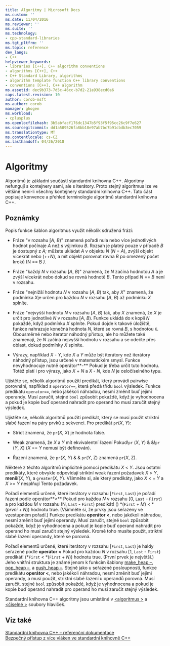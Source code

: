 ```yaml
---
title: Algoritmy | Microsoft Docs
ms.custom: ''
ms.date: 11/04/2016
ms.reviewer: ''
ms.suite: ''
ms.technology:
- cpp-standard-libraries
ms.tgt_pltfrm: ''
ms.topic: reference
dev_langs:
- C++
helpviewer_keywords:
- libraries [C++], C++ algorithm conventions
- algorithms [C++], C++
- C++ Standard Library, algorithms
- algorithm template function C++ library conventions
- conventions [C++], C++ algorithm
ms.assetid: dec9b373-7d5c-46cc-b7d2-21a938ecd0a6
caps.latest.revision: 10
author: corob-msft
ms.author: corob
manager: ghogen
ms.workload:
- cplusplus
ms.openlocfilehash: 3b5abfacf176dc1347b5f93f5f95cc26c9f7e627
ms.sourcegitcommit: dd1a509526fa8bb18e97ab7bc7b91cbdb3ec7059
ms.translationtype: MT
ms.contentlocale: cs-CZ
ms.lasthandoff: 04/26/2018
---
```

# <a name="algorithms"></a>Algoritmy

Algoritmů je základní součástí standardní knihovna C++. Algoritmy nefungují s kontejnery sami, ale s iterátory. Proto stejný algoritmus lze ve většině není-li všechny kontejnery standardní knihovna C++. Tato část popisuje konvence a přehled terminologie algoritmů standardní knihovna C++.

## <a name="remarks"></a>Poznámky

Popis funkce šablon algoritmus využít několik sdružená frází:

- Fráze "v rozsahu [*A*, *B*)" znamená pořadí nula nebo více jednotlivých hodnot počínaje *A* než s výjimkou *B*. Rozsah je platný pouze v případě *B* je dostupný z *A;* můžete ukládat *A* v objektu *N* (*N*  =  *A*), zvýší objekt vícekrát nebo (++*N*), a mít objekt porovnat rovna *B* po omezený počet kroků (N == B *).*

- Fráze "každý *N* v rozsahu [*A*, *B*)" znamená, že *N* začíná hodnotou *A* a je zvýší vícekrát nebo dokud se rovná hodnotě *B*. Tento případ *N* == *B* není v rozsahu.

- Fráze "nejnižší hodnotu *N* v rozsahu [*A*, *B*) tak, aby *X*" znamená, že podmínka *X*je určen pro každou *N* v rozsahu [*A*, *B*) až podmínku *X* splníte.

- Fráze "nejvyšší hodnotu *N* v rozsahu [*A*, *B*) tak, aby *X* znamená, že *X* je určit pro jednotlivé *N* v rozsahu [*A*, *B*). Funkce ukládá do `K` kopii *N* pokaždé, když podmínku *X* splníte. Pokud dojde k takové úložiště, funkce nahrazuje konečná hodnota *N*, které se rovná *B*, s hodnotou `K`. Obousměrné nebo iterator náhodný přístup, ale ho můžete také znamenají, že *N* začíná nejvyšší hodnotu v rozsahu a se odečte přes oblast, dokud podmínky *X* splníte.

- Výrazy, například *X* - *Y*, kde *X* a *Y* může být iterátory než iterátory náhodný přístup, jsou určené v matematickém smysl. Funkce nevyhodnocuje nutně operátor**-** Pokud je třeba určit tuto hodnotu. Totéž platí i pro výrazy, jako *X* + *N* a *X* - *N*, kde *N*  je celočíselného typu.

Ujistěte se, několik algoritmů použití predikát, který provádí pairwise porovnání, například s `operator==`, která předá třídu `bool` výsledek. Funkce predikátu `operator==`, nebo jakékoli náhradou, nesmí změnit buď jejími operandy. Musí zaručit, stejné `bool` způsobit pokaždé, když je vyhodnocena a pokud je kopie buď operand nahradit pro operand ho musí zaručit stejný výsledek.

Ujistěte se, několik algoritmů použití predikát, který se musí použít striktní slabé řazení na páry prvků z sekvenci. Pro predikát `pr`(*X*, *Y*):

- Strict znamená, že `pr`(*X*, *X*) je hodnota false.

- Weak znamená, že *X* a *Y* mít ekvivalentní řazení Pokud!`pr` (*X*, *Y*) & &!`pr` (*Y*, *X*) (*X* == *Y* nemusí být definován).

- Řazení znamená, že `pr`(*X*, *Y*) & & `pr`(*Y*, Z) znamená `pr`(*X*, Z).

Některé z těchto algoritmů implicitně pomocí predikátu *X* \< *Y*. Jsou ostatní predikáty, které obvykle odpovídají striktní weak řazení požadavek *X* > *Y*, **menší**(*X*,  *Y*), a `greater`(*X*, *Y*). Všimněte si, ale který predikáty, jako *X* \< =  *Y* a *X* >= *Y* nesplňují Tento požadavek.

Pořadí elementů určené, které iterátory v rozsahu [`First`, `Last`) je pořadí řazení podle operátor**<** Pokud pro každou *N* v rozsahu [0, `Last`  -  `First`) a pro každou *M* v rozsahu (N, `Last`  -  `First`) predikát! () \*(`First` + *M*) < \*(*první* + *N*)) hodnotu true. (Všimněte si, že prvky jsou seřazeny ve vzestupném pořadí.) Funkce predikátu **operátor <**, nebo jakékoli náhradou, nesmí změnit buď jejími operandy. Musí zaručit, stejné `bool` způsobit pokaždé, když je vyhodnocena a pokud je kopie buď operand nahradit pro operand ho musí zaručit stejný výsledek. Kromě toho musíte použít, striktní slabé řazení operandy, které se porovná.

Pořadí elementů určené, které iterátory v rozsahu [`First`, `Last`) je haldy seřazené podle **operátor <** Pokud pro každou *N* v rozsahu [1, `Last`  -  `First`) predikát! (\*`First` < \*(`First` + *N*)) hodnotu true. (První prvek je největší.) Jeho vnitřní struktura je známé jenom k funkcím šablony [make_heap –](../standard-library/algorithm-functions.md#make_heap), [pop_heap –](../standard-library/algorithm-functions.md#pop_heap), a [push_heap –](../standard-library/algorithm-functions.md#push_heap). Stejně jako u seřazené posloupnosti, funkce predikátu **operátor <**, nebo jakékoli náhradou, nesmí změnit buď jejími operandy, a musí použít, striktní slabé řazení u operandů porovná. Musí zaručit, stejné `bool` způsobit pokaždé, když je vyhodnocena a pokud je kopie buď operand nahradit pro operand ho musí zaručit stejný výsledek.

Standardní knihovna C++ algoritmy jsou umístěné v [ \<algoritmus >](../standard-library/algorithm.md) a [ \<číselné >](../standard-library/numeric.md) soubory hlaviček.

## <a name="see-also"></a>Viz také

[Standardní knihovna C++ – referenční dokumentace](../standard-library/cpp-standard-library-reference.md)<br/>
[Bezpečný přístup z více vláken ve standardní knihovně C++](../standard-library/thread-safety-in-the-cpp-standard-library.md)<br/>
